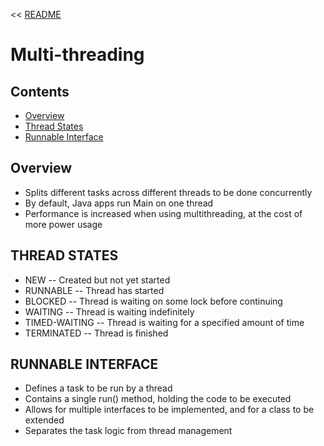 << [README](README.md)

# Multi-threading

## Contents
- [Overview](#overview)
- [Thread States](#thread-states)
- [Runnable Interface](#runnable-interface)

## Overview
- Splits different tasks across different threads to be done concurrently
- By default, Java apps run Main on one thread
- Performance is increased when using multithreading, at the cost of more power usage

## THREAD STATES
- NEW -- Created but not yet started
- RUNNABLE -- Thread has started
- BLOCKED -- Thread is waiting on some lock before continuing
- WAITING -- Thread is waiting indefinitely
- TIMED-WAITING -- Thread is waiting for a specified amount of time
- TERMINATED -- Thread is finished

## RUNNABLE INTERFACE
- Defines a task to be run by a thread
- Contains a single run() method, holding the code to be executed
- Allows for multiple interfaces to be implemented, and for a class to be extended
- Separates the task logic from thread management
